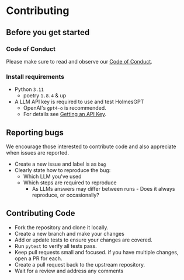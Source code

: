# Contributing

## Before you get started

### Code of Conduct

Please make sure to read and observe our [Code of Conduct](https://github.com/robusta-dev/holmesgpt?tab=coc-ov-file).

### Install requirements
- Python `3.11`
  - poetry `1.8.4` & up
- A LLM API key is required to use and test HolmesGPT
  - OpenAI's `gpt4-o` is recommended.
  - For details see [Getting an API Key](https://github.com/robusta-dev/holmesgpt?tab=readme-ov-file#getting-an-api-key).

## Reporting bugs

We encourage those interested to contribute code and also appreciate when issues are reported. 

- Create a new issue and label is as `bug`
- Clearly state how to reproduce the bug:
  - Which LLM you've used
  - Which steps are required to reproduce
    - As LLMs answers may differ between runs - Does it always reproduce, or occasionally?

  
## Contributing Code

- Fork the repository and clone it locally.
- Create a new branch and make your changes
- Add or update tests to ensure your changes are covered.
- Run `pytest` to verify all tests pass.
- Keep pull requests small and focused. if you have multiple changes, open a PR for each.
- Create a pull request back to the upstream repository.
- Wait for a review and address any comments
